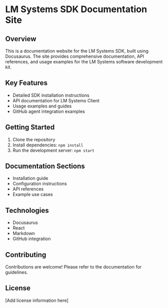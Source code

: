 # LM Systems SDK Documentation Site

## Overview
This is a documentation website for the LM Systems SDK, built using Docusaurus. The site provides comprehensive documentation, API references, and usage examples for the LM Systems software development kit.

## Key Features
- Detailed SDK installation instructions
- API documentation for LM Systems Client
- Usage examples and guides
- GitHub agent integration examples

## Getting Started
1. Clone the repository
2. Install dependencies: `npm install`
3. Run the development server: `npm start`

## Documentation Sections
- Installation guide
- Configuration instructions
- API references
- Example use cases

## Technologies
- Docusaurus
- React
- Markdown
- GitHub integration

## Contributing
Contributions are welcome! Please refer to the documentation for guidelines.

## License
[Add license information here]
